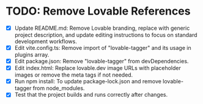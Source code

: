 # TODO: Remove Lovable References

- [x] Update README.md: Remove Lovable branding, replace with generic project description, and update editing instructions to focus on standard development workflows.
- [x] Edit vite.config.ts: Remove import of "lovable-tagger" and its usage in plugins array.
- [x] Edit package.json: Remove "lovable-tagger" from devDependencies.
- [x] Edit index.html: Replace lovable.dev image URLs with placeholder images or remove the meta tags if not needed.
- [x] Run npm install: To update package-lock.json and remove lovable-tagger from node_modules.
- [x] Test that the project builds and runs correctly after changes.
